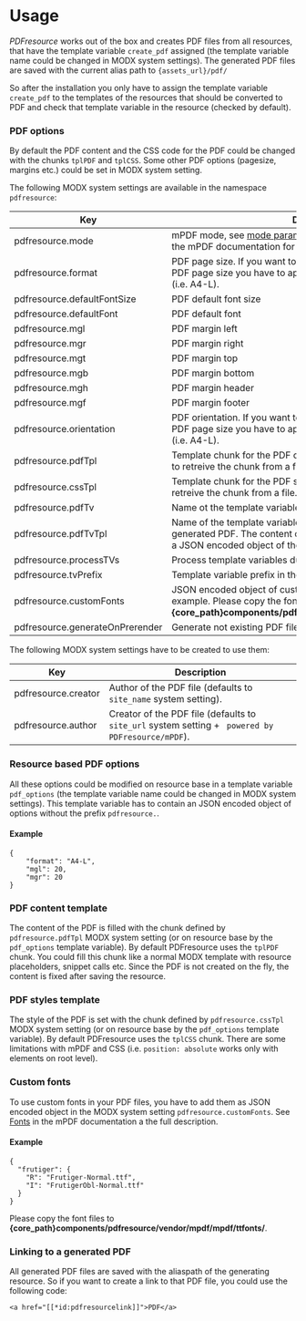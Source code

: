 # Usage

*PDFresource* works out of the box and creates PDF files from all resources, that have the template variable `create_pdf` assigned (the template variable name could be changed in MODX system settings). The generated PDF files are saved with the current alias path to `{assets_url}/pdf/`

So after the installation you only have to assign the template variable `create_pdf` to the templates of the resources that should be converted to PDF and check that template variable in the resource (checked by default).

### PDF options

By default the PDF content and the CSS code for the PDF could be changed with the chunks `tplPDF` and `tplCSS`. Some other PDF options (pagesize, margins etc.) could be set in MODX system setting.

The following MODX system settings are available in the namespace `pdfresource`:

Key | Description
----|------------
pdfresource.mode | mPDF mode, see [mode parameter](http://mpdf1.com/manual/index.php?tid=184) and [choosing a configuration](http://mpdf1.com/manual/index.php?tid=504) in the mPDF documentation for possible values.
pdfresource.format | PDF page size. If you want to change the orientation of a "named" PDF page size you have to append -L to the PDF page size string (i.e. A4-L).
pdfresource.defaultFontSize | PDF default font size
pdfresource.defaultFont | PDF default font
pdfresource.mgl | PDF margin left
pdfresource.mgr | PDF margin right 
pdfresource.mgt | PDF margin top 
pdfresource.mgb | PDF margin bottom 
pdfresource.mgh | PDF margin header
pdfresource.mgf | PDF margin footer
pdfresource.orientation | PDF orientation. If you want to change the orientation of a "named" PDF page size you have to append -L to the PDF page size string (i.e. A4-L).
pdfresource.pdfTpl | Template chunk for the PDF content. You could use @FILE binding to retreive the chunk from a file.
pdfresource.cssTpl | Template chunk for the PDF style. You could use @FILE binding to retreive the chunk from a file.
pdfresource.pdfTv | Name ot the template variable that activates the PDF generation.
pdfresource.pdfTvTpl | Name of the template variable that change the options of the generated PDF. The content of this template variable has to contain a JSON encoded object of the options you want to change.
pdfresource.processTVs | Process template variables during PDF generation.
pdfresource.tvPrefix | Template variable prefix in the template chunk.
pdfresource.customFonts | JSON encoded object of custom fonts, see [Custom fonts](#custom-fonts) for an example. Please copy the font files to **{core_path}components/pdfresource/vendor/mpdf/mpdf/ttfonts/**.
pdfresource.generateOnPrerender | Generate not existing PDF files during OnWebPagePrerender.

The following MODX system settings have to be created to use them:

Key | Description
----|------------
pdfresource.creator | Author of the PDF file (defaults to `site_name` system setting).
pdfresource.author | Creator of the PDF file (defaults to `site_url` system setting + ` powered by PDFresource/mPDF`).

### Resource based PDF options

All these options could be modified on resource base in a template variable `pdf_options` (the template variable name could be changed in MODX system settings). This template variable has to contain an JSON encoded object of options without the prefix `pdfresource.`.

#### Example

```
{
    "format": "A4-L",
    "mgl": 20,
    "mgr": 20
}
```

### PDF content template

The content of the PDF is filled with the chunk defined by `pdfresource.pdfTpl` MODX system setting (or on resource base by the `pdf_options` template variable). By default PDFresource uses the `tplPDF` chunk. You could fill this chunk like a normal MODX template with resource placeholders, snippet calls etc. Since the PDF is not created on the fly, the content is fixed after saving the resource.

### PDF styles template

The style of the PDF is set with the chunk defined by `pdfresource.cssTpl` MODX system setting (or on resource base by the `pdf_options` template variable). By default PDFresource uses the `tplCSS` chunk. There are some limitations with mPDF and CSS (i.e. `position: absolute` works only with elements on root level).

### Custom fonts

To use custom fonts in your PDF files, you have to add them as JSON encoded object in the MODX system setting `pdfresource.customFonts`. See [Fonts](http://mpdf1.com/manual/index.php?tid=501) in the mPDF documentation a the full description. 

#### Example

```
{
  "frutiger": {
    "R": "Frutiger-Normal.ttf",
    "I": "FrutigerObl-Normal.ttf"
  }
}
```

Please copy the font files to **{core_path}components/pdfresource/vendor/mpdf/mpdf/ttfonts/**.

### Linking to a generated PDF

All generated PDF files are saved with the aliaspath of the generating resource. So if you want to create a link to that PDF file, you could use the following code:

```
<a href="[[*id:pdfresourcelink]]">PDF</a>
```

<!-- Piwik -->
<script type="text/javascript">
  var _paq = _paq || [];
  _paq.push(['trackPageView']);
  _paq.push(['enableLinkTracking']);
  (function() {
    var u="//piwik.partout.info/";
    _paq.push(['setTrackerUrl', u+'piwik.php']);
    _paq.push(['setSiteId', 18]);
    var d=document, g=d.createElement('script'), s=d.getElementsByTagName('script')[0];
    g.type='text/javascript'; g.async=true; g.defer=true; g.src=u+'piwik.js'; s.parentNode.insertBefore(g,s);
  })();
</script>
<noscript><p><img src="//piwik.partout.info/piwik.php?idsite=18" style="border:0;" alt="" /></p></noscript>
<!-- End Piwik Code -->
